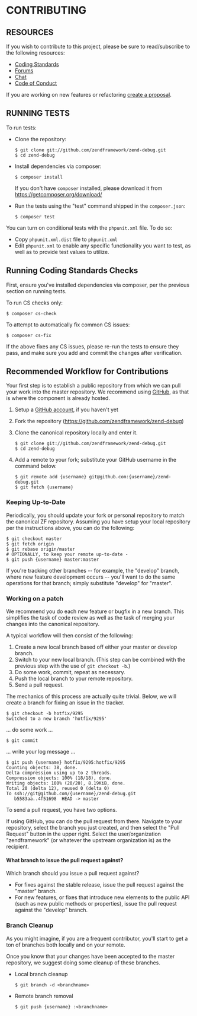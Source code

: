 # CONTRIBUTING

## RESOURCES

If you wish to contribute to this project, please be sure to
read/subscribe to the following resources:

 - [Coding Standards](https://github.com/zendframework/zend-coding-standard)
 - [Forums](https://discourse.zendframework.com/c/contributors)
 - [Chat](https://zendframework-slack.herokuapp.com)
 - [Code of Conduct](CODE_OF_CONDUCT.md)

If you are working on new features or refactoring
[create a proposal](https://github.com/zendframework/zend-debug/issues/new).

## RUNNING TESTS

To run tests:

- Clone the repository:

  ```console
  $ git clone git://github.com/zendframework/zend-debug.git
  $ cd zend-debug
  ```

- Install dependencies via composer:

  ```console
  $ composer install
  ```

  If you don't have `composer` installed, please download it from https://getcomposer.org/download/

- Run the tests using the "test" command shipped in the `composer.json`:

  ```console
  $ composer test
  ```

You can turn on conditional tests with the `phpunit.xml` file.
To do so:

 -  Copy `phpunit.xml.dist` file to `phpunit.xml`
 -  Edit `phpunit.xml` to enable any specific functionality you
    want to test, as well as to provide test values to utilize.

## Running Coding Standards Checks

First, ensure you've installed dependencies via composer, per the previous
section on running tests.

To run CS checks only:

```console
$ composer cs-check
```

To attempt to automatically fix common CS issues:

```console
$ composer cs-fix
```

If the above fixes any CS issues, please re-run the tests to ensure
they pass, and make sure you add and commit the changes after verification.

## Recommended Workflow for Contributions

Your first step is to establish a public repository from which we can
pull your work into the master repository. We recommend using
[GitHub](https://github.com), as that is where the component is already hosted.

1. Setup a [GitHub account](https://github.com/), if you haven't yet
2. Fork the repository (https://github.com/zendframework/zend-debug)
3. Clone the canonical repository locally and enter it.

   ```console
   $ git clone git://github.com/zendframework/zend-debug.git
   $ cd zend-debug
   ```

4. Add a remote to your fork; substitute your GitHub username in the command
   below.

   ```console
   $ git remote add {username} git@github.com:{username}/zend-debug.git
   $ git fetch {username}
   ```

### Keeping Up-to-Date

Periodically, you should update your fork or personal repository to
match the canonical ZF repository. Assuming you have setup your local repository
per the instructions above, you can do the following:


```console
$ git checkout master
$ git fetch origin
$ git rebase origin/master
# OPTIONALLY, to keep your remote up-to-date -
$ git push {username} master:master
```

If you're tracking other branches -- for example, the "develop" branch, where
new feature development occurs -- you'll want to do the same operations for that
branch; simply substitute  "develop" for "master".

### Working on a patch

We recommend you do each new feature or bugfix in a new branch. This simplifies
the task of code review as well as the task of merging your changes into the
canonical repository.

A typical workflow will then consist of the following:

1. Create a new local branch based off either your master or develop branch.
2. Switch to your new local branch. (This step can be combined with the
   previous step with the use of `git checkout -b`.)
3. Do some work, commit, repeat as necessary.
4. Push the local branch to your remote repository.
5. Send a pull request.

The mechanics of this process are actually quite trivial. Below, we will
create a branch for fixing an issue in the tracker.

```console
$ git checkout -b hotfix/9295
Switched to a new branch 'hotfix/9295'
```

... do some work ...


```console
$ git commit
```

... write your log message ...


```console
$ git push {username} hotfix/9295:hotfix/9295
Counting objects: 38, done.
Delta compression using up to 2 threads.
Compression objects: 100% (18/18), done.
Writing objects: 100% (20/20), 8.19KiB, done.
Total 20 (delta 12), reused 0 (delta 0)
To ssh://git@github.com/{username}/zend-debug.git
   b5583aa..4f51698  HEAD -> master
```

To send a pull request, you have two options.

If using GitHub, you can do the pull request from there. Navigate to
your repository, select the branch you just created, and then select the
"Pull Request" button in the upper right. Select the user/organization
"zendframework" (or whatever the upstream organization is) as the recipient.

#### What branch to issue the pull request against?

Which branch should you issue a pull request against?

- For fixes against the stable release, issue the pull request against the
  "master" branch.
- For new features, or fixes that introduce new elements to the public API (such
  as new public methods or properties), issue the pull request against the
  "develop" branch.

### Branch Cleanup

As you might imagine, if you are a frequent contributor, you'll start to
get a ton of branches both locally and on your remote.

Once you know that your changes have been accepted to the master
repository, we suggest doing some cleanup of these branches.

-  Local branch cleanup

   ```console
   $ git branch -d <branchname>
   ```

-  Remote branch removal

   ```console
   $ git push {username} :<branchname>
   ```
